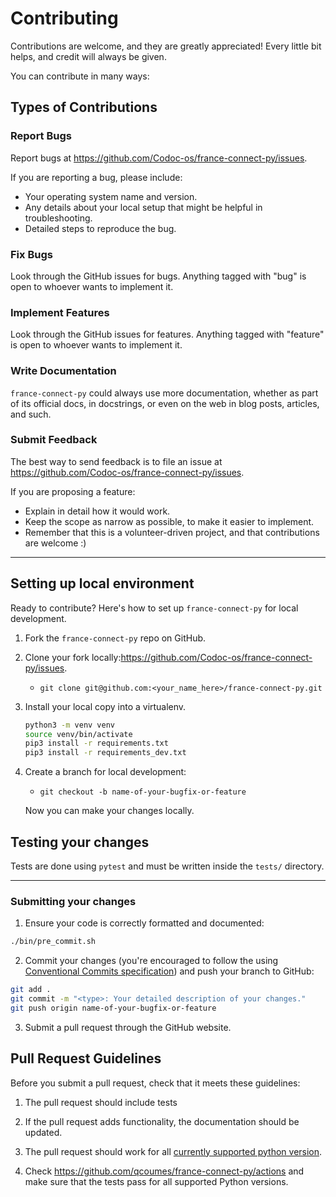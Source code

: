 # Contributing

Contributions are welcome, and they are greatly appreciated! Every little bit helps, and credit will always be given.

You can contribute in many ways:

## Types of Contributions

### Report Bugs

Report bugs at https://github.com/Codoc-os/france-connect-py/issues.

If you are reporting a bug, please include:

* Your operating system name and version.
* Any details about your local setup that might be helpful in troubleshooting.
* Detailed steps to reproduce the bug.

### Fix Bugs

Look through the GitHub issues for bugs. Anything tagged with "bug"
is open to whoever wants to implement it.

### Implement Features

Look through the GitHub issues for features. Anything tagged with "feature"
is open to whoever wants to implement it.

### Write Documentation

`france-connect-py` could always use more documentation, whether as part of its official docs,
in docstrings, or even on the web in blog posts, articles, and such.

### Submit Feedback

The best way to send feedback is to file an issue at https://github.com/Codoc-os/france-connect-py/issues.

If you are proposing a feature:

* Explain in detail how it would work.
* Keep the scope as narrow as possible, to make it easier to implement.
* Remember that this is a volunteer-driven project, and that contributions are welcome :)

--- 

## Setting up local environment

Ready to contribute? Here's how to set up `france-connect-py` for local development.

1. Fork the `france-connect-py` repo on GitHub.

2. Clone your fork locally:https://github.com/Codoc-os/france-connect-py/issues.

    * `git clone git@github.com:<your_name_here>/france-connect-py.git`

3. Install your local copy into a virtualenv.

   ```bash
   python3 -m venv venv
   source venv/bin/activate
   pip3 install -r requirements.txt
   pip3 install -r requirements_dev.txt
   ```

4. Create a branch for local development:

    * `git checkout -b name-of-your-bugfix-or-feature`

   Now you can make your changes locally.

## Testing your changes

Tests are done using `pytest` and must be written inside the `tests/` directory.

---

### Submitting your changes

1. Ensure your code is correctly formatted and documented:

```sh
./bin/pre_commit.sh
```

2. Commit your changes (you're encouraged to follow the using [Conventional Commits specification](https://www.conventionalcommits.org/en/v1.0.0/)) and push your branch to GitHub:

```sh
git add .
git commit -m "<type>: Your detailed description of your changes."
git push origin name-of-your-bugfix-or-feature
```

3. Submit a pull request through the GitHub website.

## Pull Request Guidelines

Before you submit a pull request, check that it meets these guidelines:

1. The pull request should include tests

2. If the pull request adds functionality, the documentation should be updated.

3. The pull request should work for all [currently supported python version](https://devguide.python.org/versions/).
4. Check https://github.com/qcoumes/france-connect-py/actions and make sure that the tests pass for all supported Python versions.
